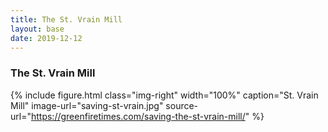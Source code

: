```yaml
---
title: The St. Vrain Mill
layout: base
date: 2019-12-12
---
```


### The St. Vrain Mill

{% include figure.html
  class="img-right"
  width="100%"
  caption="St. Vrain Mill"
  image-url="saving-st-vrain.jpg"
  source-url="https://greenfiretimes.com/saving-the-st-vrain-mill/"
%}
